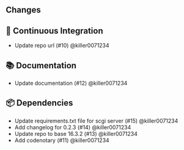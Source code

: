 ## Changes

## 👷 Continuous Integration

* Update repo url (#10) @killer0071234

## 📚 Documentation

* Update documentation (#12) @killer0071234

## 📦 Dependencies

* Update requirements.txt file for scgi server (#15) @killer0071234
* Add changelog for 0.2.3 (#14) @killer0071234
* Update repo to base 16.3.2 (#13) @killer0071234
* Add codenotary (#11) @killer0071234
